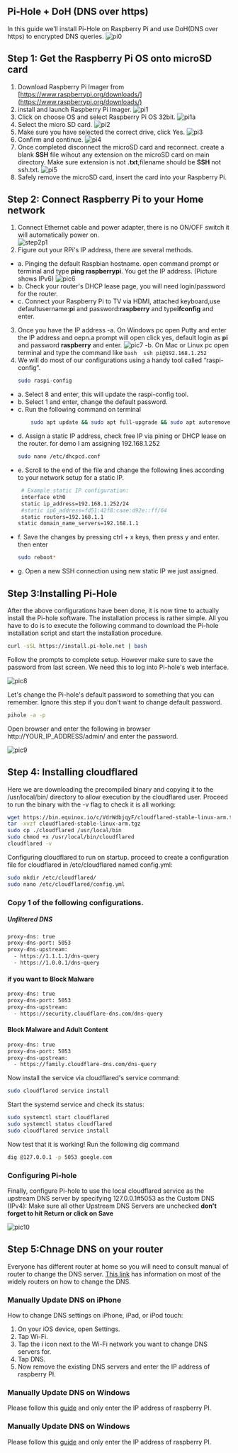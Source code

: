 ## Pi-Hole + DoH (DNS over https)
In this guide we’ll install Pi-Hole on Raspberry Pi and use DoH(DNS over https) to encrypted DNS queries. 
![pi0](https://raw.githubusercontent.com/A3XX/dns_at_home/master/img/0.PNG)
 

## Step 1: Get the Raspberry Pi OS onto microSD card

1. Download Raspberry Pi Imager from [https://www.raspberrypi.org/downloads/](https://www.raspberrypi.org/downloads/)
2. install and launch Raspberry Pi Imager. 
    ![pi1](https://raw.githubusercontent.com/A3XX/dns_at_home/master/img/1.PNG)
3. Click on choose OS and select Raspberry Pi OS 32bit.
    ![pi1a](https://raw.githubusercontent.com/A3XX/dns_at_home/master/img/1a.png)
4. Select the micro SD card.
    ![pi2](https://raw.githubusercontent.com/A3XX/dns_at_home/master/img/2.PNG)
5. Make sure you have selected the correct drive, click Yes.
    ![pi3](https://raw.githubusercontent.com/A3XX/dns_at_home/master/img/3.PNG)
6. Confirm and continue. 
    ![pi4](https://raw.githubusercontent.com/A3XX/dns_at_home/master/img/4.PNG)
7. Once completed disconnect the microSD card and reconnect. create a blank **SSH** file wihout any extension on the microSD card on main directory. Make sure extension is not **.txt**,filename should be **SSH** not ssh.txt.
    ![pi5](https://raw.githubusercontent.com/A3XX/dns_at_home/master/img/5.PNG)
8. Safely remove the microSD card, insert the card into your Raspberry Pi. 

## Step 2: Connect Raspberry Pi to your Home network
1. Connect Ethernet cable and power adapter, there is no ON/OFF switch it will automatically power on.  
    ![step2p1](https://projects-static.raspberrypi.org/projects/raspberry-pi-getting-started/0e07cfe2a142a41e6c97611e94057de6dddde935/en/images/pi-plug-in.gif)
2. Figure out your RPi's IP address, there are several methods.
  - a. Pinging the default Raspbian hostname. open command prompt or terminal and type **ping raspberrypi**. You get the IP address. (Picture shows IPv6)
      ![pic6](https://raw.githubusercontent.com/A3XX/dns_at_home/master/img/6.PNG)
  - b. Check your router's DHCP lease page, you will need login/password for the router. 
  - c. Connect your Raspberry Pi to TV via HDMI, attached keyboard,use defaultusername:**pi** and password:**raspberry** and type**ifconfig** and enter.
3. Once you have the IP address 
  -a. On Windows pc open Putty and enter the IP address and oepn.a prompt will open click yes, default login as **pi** and  password **raspberry** and enter.
      ![pic7](https://raw.githubusercontent.com/A3XX/dns_at_home/master/img/7.PNG)
  -b. On Mac or Linux pc open terminal and type the command like 
        ```bash 
        ssh pi@192.168.1.252
        ```
4. We will do most of our configurations using a handy tool called “raspi-config”.
     ```bash
     sudo raspi-config
     ```
 - a. Select 8 and enter, this will update the raspi-config tool. 
 - b. Select 1 and enter, change the default password. 
 - c. Run the following command on terminal
    ```bash 
        sudo apt update && sudo apt full-upgrade && sudo apt autoremove && sudo apt autoclean   
    ```
 - d. Assign a static IP address, check free IP via pining or DHCP lease on the router. for demo I am assigning 192.168.1.252
    ```bash 
    sudo nano /etc/dhcpcd.conf
    ```
 - e. Scroll to the end of the file and change the following lines according to your network setup for a static IP.
    ```bash 
     # Example static IP configuration:
     interface eth0
     static ip_address=192.168.1.252/24
     #static ip6_address=fd51:42f8:caae:d92e::ff/64
     static routers=192.168.1.1
    static domain_name_servers=192.168.1.1
    ``` 
- f. Save the changes by pressing ctrl + x keys, then press y and enter. then enter 
    ```bash
    sudo reboot*
    ```
- g. Open a new SSH connection using new static IP we just assigned.

## Step 3:Installing Pi-Hole

After the above configurations have been done, it is now time to actually install the Pi-hole software. The installation process is rather simple. All you have to do is to execute the following command to download the Pi-hole installation script and start the installation procedure.

```bash 
curl -sSL https://install.pi-hole.net | bash
```
Follow the prompts to complete setup. However make sure to save the password from last screen. We need this to log into Pi-hole's web interface. 

![pic8](https://raw.githubusercontent.com/A3XX/dns_at_home/master/img/8.gif)

Let's change the Pi-hole's default password to something that you can remember. Ignore this step if you don't want to change default password. 

```bash 
pihole -a -p
```

Open browser and enter the following in browser http://YOUR_IP_ADDRESS/admin/ and enter the password. 

![pic9](https://raw.githubusercontent.com/A3XX/dns_at_home/master/img/9.PNG)


## Step 4: Installing cloudflared
Here we are downloading the precompiled binary and copying it to the /usr/local/bin/ directory to allow execution by the cloudflared user. Proceed to run the binary with the -v flag to check it is all working:

```bash 
wget https://bin.equinox.io/c/VdrWdbjqyF/cloudflared-stable-linux-arm.tgz
tar -xvzf cloudflared-stable-linux-arm.tgz
sudo cp ./cloudflared /usr/local/bin
sudo chmod +x /usr/local/bin/cloudflared
cloudflared -v

```

Configuring cloudflared to run on startup. proceed to create a configuration file for cloudflared in /etc/cloudflared named config.yml:
```bash
sudo mkdir /etc/cloudflared/
sudo nano /etc/cloudflared/config.yml
```
### Copy 1 of the following configurations. 

##### Unfiltered DNS
```bash
proxy-dns: true
proxy-dns-port: 5053
proxy-dns-upstream:
  - https://1.1.1.1/dns-query
  - https://1.0.0.1/dns-query
```
#### if you want to Block Malware
```bash
proxy-dns: true
proxy-dns-port: 5053
proxy-dns-upstream:
  - https://security.cloudflare-dns.com/dns-query
```
#### Block Malware and Adult Content
```bash
proxy-dns: true
proxy-dns-port: 5053
proxy-dns-upstream:
  - https://family.cloudflare-dns.com/dns-query
```

Now install the service via cloudflared's service command:
```bash
sudo cloudflared service install
```
Start the systemd service and check its status:
```bash
sudo systemctl start cloudflared
sudo systemctl status cloudflared
sudo cloudflared service install
```
Now test that it is working! Run the following dig command
```bash
dig @127.0.0.1 -p 5053 google.com

```
### Configuring Pi-hole
Finally, configure Pi-hole to use the local cloudflared service as the upstream DNS server by specifying 127.0.0.1#5053 as the Custom DNS (IPv4):
Make sure all other Upstream DNS Servers are unchecked **don't forget to hit Return or click on Save**

![pic10](https://raw.githubusercontent.com/A3XX/dns_at_home/master/img/10.PNG)



## Step 5:Chnage DNS on your router
Everyone has different router at home so you will need to consult manual of router to change the DNS server. [This link](https://www.lifewire.com/how-to-change-dns-servers-on-most-popular-routers-2617995) has information on most of the widely routers on how to change the DNS. 

### Manually Update DNS on iPhone 
How to change DNS settings on iPhone, iPad, or iPod touch:
1. On your iOS device, open Settings.
2. Tap Wi-Fi.
3. Tap the i icon next to the Wi-Fi network you want to change DNS servers for.
4. Tap DNS.
5. Now remove the existing DNS servers and enter the IP address of raspberry PI.

### Manually Update DNS on Windows

Please follow this [guide](https://www.quad9.net/microsoft/) and only enter the IP address of raspberry PI.

### Manually Update DNS on Windows

Please follow this [guide](https://www.quad9.net/apple/) and only enter the IP address of raspberry PI.



